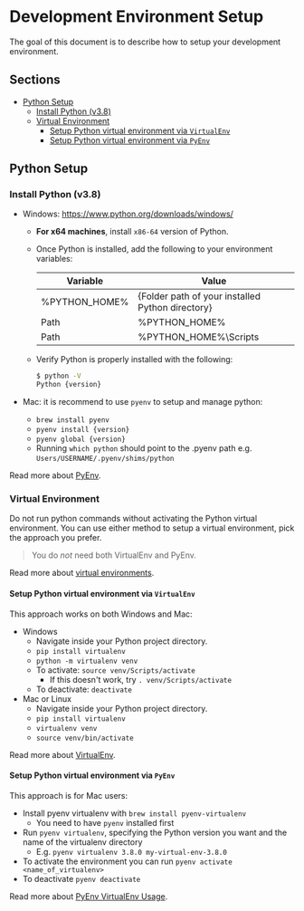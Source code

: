 # Development Environment Setup <!-- omit in toc -->

The goal of this document is to describe how to setup your development environment.

## Sections <!-- omit in toc -->

- [Python Setup](#python-setup)
  - [Install Python (v3.8)](#install-python-v38)
  - [Virtual Environment](#virtual-environment)
    - [Setup Python virtual environment via `VirtualEnv`](#setup-python-virtual-environment-via-virtualenv)
    - [Setup Python virtual environment via `PyEnv`](#setup-python-virtual-environment-via-pyenv)

## Python Setup

### Install Python (v3.8)

- Windows: <https://www.python.org/downloads/windows/>
  - **For x64 machines**, install `x86-64` version of Python.
  - Once Python is installed, add the following to your environment variables:

    | Variable      | Value                                            |
    | ------------- | ------------------------------------------------ |
    | %PYTHON_HOME% | {Folder path of your installed Python directory} |
    | Path          | %PYTHON_HOME%                                    |
    | Path          | %PYTHON_HOME%\Scripts                            |

  - Verify Python is properly installed with the following:

    ```bash
    $ python -V
    Python {version}
    ```

- Mac: it is recommend to use `pyenv` to setup and manage python:
  - `brew install pyenv`
  - `pyenv install {version}`
  - `pyenv global {version}`
  - Running `which python` should point to the .pyenv path e.g. `Users/USERNAME/.pyenv/shims/python`

Read more about [PyEnv](https://github.com/pyenv/pyenv).

### Virtual Environment

Do not run python commands without activating the Python virtual environment. You can use either method to setup a virtual environment,
pick the approach you prefer.

> You do *not* need both VirtualEnv and PyEnv.

Read more about [virtual environments](https://uoa-eresearch.github.io/eresearch-cookbook/recipe/2014/11/26/python-virtual-env/).

#### Setup Python virtual environment via `VirtualEnv`

This approach works on both Windows and Mac:

- Windows
  - Navigate inside your Python project directory.
  - `pip install virtualenv`
  - `python -m virtualenv venv`
  - To activate: `source venv/Scripts/activate`
    - If this doesn't work, try `. venv/Scripts/activate`
  - To deactivate: `deactivate`
- Mac or Linux
  - Navigate inside your Python project directory.
  - `pip install virtualenv`
  - `virtualenv venv`
  - `source venv/bin/activate`

Read more about [VirtualEnv](https://virtualenv.pypa.io/en/latest/).

#### Setup Python virtual environment via `PyEnv`

This approach is for Mac users:

- Install pyenv virtualenv with `brew install pyenv-virtualenv`
  - You need to have `pyenv` installed first
- Run `pyenv virtualenv`, specifying the Python version you want and the name of the virtualenv directory
  - E.g. `pyenv virtualenv 3.8.0 my-virtual-env-3.8.0`
- To activate the environment you can run `pyenv activate <name_of_virtualenv>`
- To deactivate `pyenv deactivate`

Read more about [PyEnv VirtualEnv Usage](https://github.com/pyenv/pyenv-virtualenv#usage).
